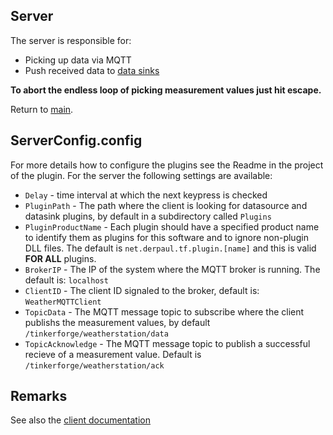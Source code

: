 ## Server

The server is responsible for:

* Picking up data via MQTT
* Push received data to [data sinks](./../Plugins/DataSink/Readme.md)

__To abort the endless loop of picking measurement values just hit escape.__

Return to [main](./../Readme.md).

## ServerConfig.config

For more details how to configure the plugins see the Readme in the project of the plugin. For the server the following settings are available:

* <code>Delay</code> - time interval at which the next keypress is checked
* <code>PluginPath</code> - The path where the client is looking for datasource and datasink plugins, by default in a subdirectory called <code>Plugins</code>
* <code>PluginProductName</code> - Each plugin should have a specified product name to identify them as plugins for this software and to ignore non-plugin DLL files. The default is <code>net.derpaul.tf.plugin.[name]</code> and this is valid __FOR ALL__ plugins.
* <code>BrokerIP</code> - The IP of the system where the MQTT broker is running. The default is: <code>localhost</code>
* <code>ClientID</code> - The client ID signaled to the broker, default is: <code>WeatherMQTTClient</code>
* <code>TopicData</code> - The MQTT message topic to subscribe where the client publishs the measurement values, by default <code>/tinkerforge/weatherstation/data</code>
* <code>TopicAcknowledge</code> - The MQTT message topic to publish a successful recieve of a measurement value. Default is <code>/tinkerforge/weatherstation/ack</code>

## Remarks

See also the [client documentation](./../Client/Readme.md)
